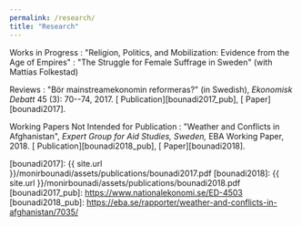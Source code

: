 ```yaml
---
permalink: /research/
title: "Research"
---
```


Works in Progress
  : "Religion, Politics, and Mobilization: Evidence from the Age of Empires"
  : "The Struggle for Female Suffrage in Sweden" (with Mattias Folkestad)

Reviews
  : "Bör mainstreamekonomin reformeras?" (in Swedish), *Ekonomisk Debatt* 45 (3): 70--74, 2017. [<i class="fas fa-link"></i> Publication][bounadi2017_pub], [<i class="fas fa-file-pdf"></i> Paper][bounadi2017].
  
Working Papers Not Intended for Publication
  : "Weather and Conflicts in Afghanistan", *Expert Group for Aid Studies, Sweden,* EBA Working Paper, 2018. [<i class="fas fa-link"></i> Publication][bounadi2018_pub], [<i class="fas fa-file-pdf"></i> Paper][bounadi2018].

[bounadi2017]: {{ site.url }}/monirbounadi/assets/publications/bounadi2017.pdf
[bounadi2018]: {{ site.url }}/monirbounadi/assets/publications/bounadi2018.pdf
[bounadi2017_pub]: https://www.nationalekonomi.se/ED-4503
[bounadi2018_pub]: https://eba.se/rapporter/weather-and-conflicts-in-afghanistan/7035/
